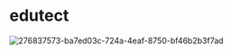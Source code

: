 # edutect
![276837573-ba7ed03c-724a-4eaf-8750-bf46b2b3f7ad](https://github.com/Graduate-knumy/edutect/assets/102571520/eb05880c-7eda-4f84-b398-1500f111b2ca)
